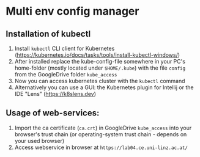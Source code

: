 # Multi env config manager

## Installation of kubectl
1. Install `kubectl` CLI client for Kubernetes (https://kubernetes.io/docs/tasks/tools/install-kubectl-windows/)
2. After installed replace the kube-config-file somewhere in your PC's home-folder (mostly located under `$HOME/.kube`) with the file `config` from the GoogleDrive folder `kube_access` 
3. Now you can access kubernetes cluster with the `kubectl` command
4. Alternatively you can use a GUI: the Kubernetes plugin for Intellij or the IDE "Lens" (https://k8slens.dev)

## Usage of web-services:
1. Import the ca certificate (`ca.crt`) in GoogleDrive `kube_access` into your browser's trust chain (or operating-system trust chain - depends on your used browser)
2. Access webservice in browser at `https://lab04.ce.uni-linz.ac.at/`
